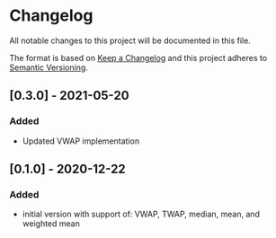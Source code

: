 # Changelog
All notable changes to this project will be documented in this file.

The format is based on [Keep a Changelog](http://keepachangelog.com/en/1.0.0/)
and this project adheres to [Semantic Versioning](http://semver.org/spec/v2.0.0.html).

## [0.3.0] - 2021-05-20
### Added
- Updated VWAP implementation

## [0.1.0] - 2020-12-22
### Added
- initial version with support of: VWAP, TWAP, median, mean, and weighted mean

